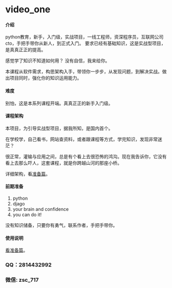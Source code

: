 # video_one

#### 介绍
python教育，新手，入门级，实战项目，一线工程师，资深程序员，互联网公司cto，手把手带你从新人，到正式入门。
要求已经有基础知识，这是实战型项目，是真真正正的提高。

感觉学了知识不知道如何用？
没有自信，我来给你。

本课程从软件需求，构思架构入手，带领你一步步，从发现问题，到解决实战。做出项目同时，强化你的知识运用能力。

#### 难度
别怕，这是本系列课程开端。真真正正的新手入门级。

#### 课程架构
本项目，为引导实战型项目，据我所知，是国内首个。

在学校学，自己看书，网站查资料，或者跟课程等方式，学完知识，发现非常迷茫？

很正常，灌输与应用之间，总是有个看上去很恐怖的鸿沟。现在我告诉你，它没有看上去那么吓人，这套课程，就是你跨越山河的那座小桥。

详细架构，看[准备篇](https://gitee.com/glittering/video_one/blob/master/0.%20准备篇/0.1%20准备篇.md)。


#### 前期准备

1.  python
2.  djago
3.  your brain and confidence
4.  you can do it!

没有知识储备，只要你有勇气，联系作者，手把手带你。

#### 使用说明

[看准备篇](https://gitee.com/glittering/video_one/blob/master/0.%20准备篇/0.1%20准备篇.md)。

### QQ：2814432992
### 微信: zsc_717
